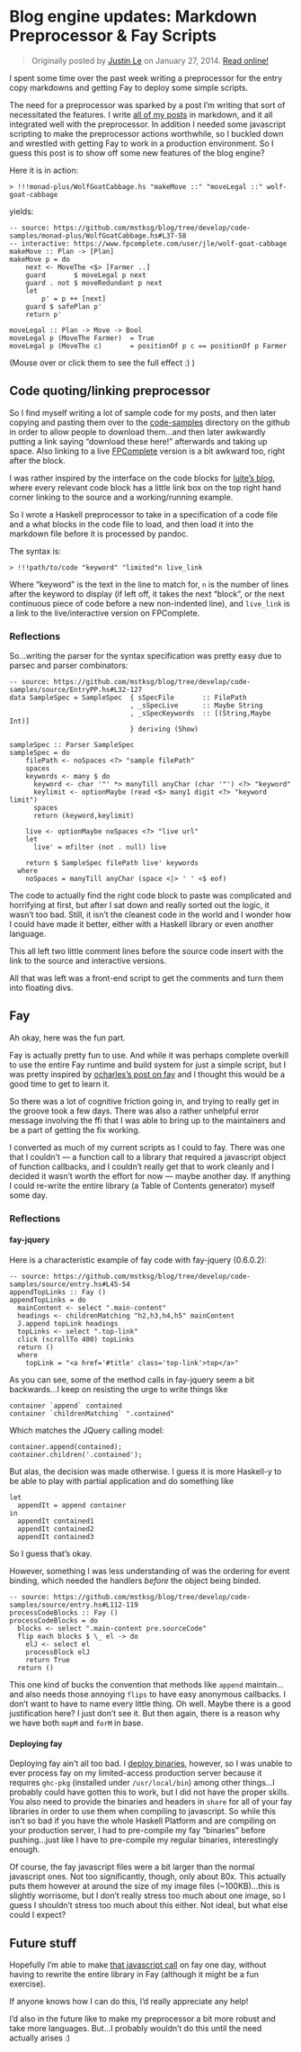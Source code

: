 Blog engine updates: Markdown Preprocessor & Fay Scripts
========================================================

> Originally posted by [Justin Le](http://home.jle0.com:4111/) on January 27, 2014.
> [Read online!](http://home.jle0.com:4111/entry/blog-engine-updates-markdown-preprocessor-fay-scripts.html)

I spent some time over the past week writing a preprocessor for the entry copy
markdowns and getting Fay to deploy some simple scripts.

The need for a preprocessor was sparked by a post I’m writing that sort of
necessitated the features. I write [all of my
posts](https://github.com/mstksg/inCode/tree/master/copy/entries) in markdown,
and it all integrated well with the preprocessor. In addition I needed some
javascript scripting to make the preprocessor actions worthwhile, so I buckled
down and wrestled with getting Fay to work in a production environment. So I
guess this post is to show off some new features of the blog engine?

Here it is in action:

    > !!!monad-plus/WolfGoatCabbage.hs "makeMove ::" "moveLegal ::" wolf-goat-cabbage

yields:

``` {.haskell}
-- source: https://github.com/mstksg/blog/tree/develop/code-samples/monad-plus/WolfGoatCabbage.hs#L37-58
-- interactive: https://www.fpcomplete.com/user/jle/wolf-goat-cabbage
makeMove :: Plan -> [Plan]
makeMove p = do
    next <- MoveThe <$> [Farmer ..]
    guard       $ moveLegal p next
    guard . not $ moveRedundant p next
    let
        p' = p ++ [next]
    guard $ safePlan p'
    return p'

moveLegal :: Plan -> Move -> Bool
moveLegal p (MoveThe Farmer)  = True
moveLegal p (MoveThe c)       = positionOf p c == positionOf p Farmer

```

(Mouse over or click them to see the full effect :) )

Code quoting/linking preprocessor
---------------------------------

So I find myself writing a lot of sample code for my posts, and then later
copying and pasting them over to the
[code-samples](https://github.com/mstksg/inCode/tree/master/code-samples)
directory on the github in order to allow people to download them…and then later
awkwardly putting a link saying “download these here!” afterwards and taking up
space. Also linking to a live [FPComplete](https://www.fpcomplete.com/) version
is a bit awkward too, right after the block.

I was rather inspired by the interface on the code blocks for [luite’s
blog](http://weblog.luite.com/wordpress/?p=127), where every relevant code block
has a little link box on the top right hand corner linking to the source and a
working/running example.

So I wrote a Haskell preprocessor to take in a specification of a code file and
a what blocks in the code file to load, and then load it into the markdown file
before it is processed by pandoc.

The syntax is:

    > !!!path/to/code "keyword" "limited"n live_link

Where “keyword” is the text in the line to match for, `n` is the number of lines
after the keyword to display (if left off, it takes the next “block”, or the
next continuous piece of code before a new non-indented line), and `live_link`
is a link to the live/interactive version on FPComplete.

### Reflections

So…writing the parser for the syntax specification was pretty easy due to parsec
and parser combinators:

``` {.haskell}
-- source: https://github.com/mstksg/blog/tree/develop/code-samples/source/EntryPP.hs#L32-127
data SampleSpec = SampleSpec  { sSpecFile       :: FilePath
                              , _sSpecLive      :: Maybe String
                              , _sSpecKeywords  :: [(String,Maybe Int)]
                              } deriving (Show)

sampleSpec :: Parser SampleSpec
sampleSpec = do
    filePath <- noSpaces <?> "sample filePath"
    spaces
    keywords <- many $ do
      keyword <- char '"' *> manyTill anyChar (char '"') <?> "keyword"
      keylimit <- optionMaybe (read <$> many1 digit <?> "keyword limit")
      spaces
      return (keyword,keylimit)

    live <- optionMaybe noSpaces <?> "live url"
    let
      live' = mfilter (not . null) live

    return $ SampleSpec filePath live' keywords
  where
    noSpaces = manyTill anyChar (space <|> ' ' <$ eof)

```

The code to actually find the right code block to paste was complicated and
horrifying at first, but after I sat down and really sorted out the logic, it
wasn’t too bad. Still, it isn’t the cleanest code in the world and I wonder how
I could have made it better, either with a Haskell library or even another
language.

This all left two little comment lines before the source code insert with the
link to the source and interactive versions.

All that was left was a front-end script to get the comments and turn them into
floating divs.

Fay
---

Ah okay, here was the fun part.

Fay is actually pretty fun to use. And while it was perhaps complete overkill to
use the entire Fay runtime and build system for just a simple script, but I was
pretty inspired by [ocharles’s post on
fay](http://ocharles.org.uk/blog/posts/2013-12-23-24-days-of-hackage-fay.html)
and I thought this would be a good time to get to learn it.

So there was a lot of cognitive friction going in, and trying to really get in
the groove took a few days. There was also a rather unhelpful error message
involving the ffi that I was able to bring up to the maintainers and be a part
of getting the fix working.

I converted as much of my current scripts as I could to fay. There was one that
I couldn’t — a function call to a library that required a javascript object of
function callbacks, and I couldn’t really get that to work cleanly and I decided
it wasn’t worth the effort for now — maybe another day. If anything I could
re-write the entire library (a Table of Contents generator) myself some day.

### Reflections

#### fay-jquery

Here is a characteristic example of fay code with fay-jquery (0.6.0.2):

``` {.haskell}
-- source: https://github.com/mstksg/blog/tree/develop/code-samples/source/entry.hs#L45-54
appendTopLinks :: Fay ()
appendTopLinks = do
  mainContent <- select ".main-content"
  headings <- childrenMatching "h2,h3,h4,h5" mainContent
  J.append topLink headings
  topLinks <- select ".top-link"
  click (scrollTo 400) topLinks
  return ()
  where
    topLink = "<a href='#title' class='top-link'>top</a>"

```

As you can see, some of the method calls in fay-jquery seem a bit backwards…I
keep on resisting the urge to write things like

``` {.haskell}
container `append` contained
container `childrenMatching` ".contained"
```

Which matches the JQuery calling model:

``` {.javascript}
container.append(contained);
container.children('.contained');
```

But alas, the decision was made otherwise. I guess it is more Haskell-y to be
able to play with partial application and do something like

``` {.haskell}
let
  appendIt = append container
in
  appendIt contained1
  appendIt contained2
  appendIt contained3
```

So I guess that’s okay.

However, something I was less understanding of was the ordering for event
binding, which needed the handlers *before* the object being binded.

``` {.haskell}
-- source: https://github.com/mstksg/blog/tree/develop/code-samples/source/entry.hs#L112-119
processCodeBlocks :: Fay ()
processCodeBlocks = do
  blocks <- select ".main-content pre.sourceCode"
  flip each blocks $ \_ el -> do
    elJ <- select el
    processBlock elJ
    return True
  return ()

```

This one kind of bucks the convention that methods like `append` maintain…and
also needs those annoying `flips` to have easy anonymous callbacks. I don’t want
to have to name every little thing. Oh well. Maybe there is a good justification
here? I just don’t see it. But then again, there is a reason why we have both
`mapM` and `forM` in base.

#### Deploying fay

Deploying fay ain’t all too bad. I [deploy
binaries](http://blog.jle.im/entry/deploying-medium-to-large-haskell-apps-to-heroku),
however, so I was unable to ever process fay on my limited-access production
server because it requires `ghc-pkg` (installed under `/usr/local/bin`) among
other things…I probably could have gotten this to work, but I did not have the
proper skills. You also need to provide the binaries and headers in `share` for
all of your fay libraries in order to use them when compiling to javascript. So
while this isn’t so bad if you have the whole Haskell Platform and are compiling
on your production server, I had to pre-compile my fay “binaries” before
pushing…just like I have to pre-compile my regular binaries, interestingly
enough.

Of course, the fay javascript files were a bit larger than the normal javascript
ones. Not too significantly, though, only about 80x. This actually puts them
however at around the size of my image files (\~100KB)…this is slightly
worrisome, but I don’t really stress too much about one image, so I guess I
shouldn’t stress too much about this either. Not ideal, but what else could I
expect?

Future stuff
------------

Hopefully I’m able to make [that javascript
call](http://blog.jle.im/source/code-samples/source/entry_toc.js#L4-21) on fay
one day, without having to rewrite the entire library in Fay (although it might
be a fun exercise).

<!-- ~~~javascript -->
<!-- !!!source/entry_toc.js "#toc"18 -->
<!-- ~~~ -->
If anyone knows how I can do this, I’d really appreciate any help!

I’d also in the future like to make my preprocessor a bit more robust and take
more languages. But…I probably wouldn’t do this until the need actually arises
:)
